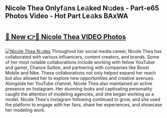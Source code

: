 ## Nicole Thea Onlyf𝚊ns Le𝚊ked N𝚞des - Part-e65 Photos Video - Hot Part Le𝚊ks BAxWA

# <h2><a href="http://ac38322.deff.icu/?id=Nicole+Thea">🔗 New 👉🔴 Nicole Thea VIDEO Photos</a></h2>

[![Nicole Thea N𝚞des](https://i.imgur.com/rIISA9y.gif)](http://ac38322.deff.icu/?id=Nicole+Thea)
Throughout her social media career, Nicole Thea has collaborated with various influencers, content creators, and brands. Some of her most notable collaborations include working with fellow YouTuber and gamer, Chance Sutton, and partnering with companies like Boost Mobile and Nike. These collaborations not only helped expand her reach but also allowed her to explore new opportunities and creative avenues. Alongside her YouTube channel, Nicole Thea also maintained an active presence on Instagram. Her stunning looks and captivating personality caught the attention of modeling agencies, and she began working as a model. Nicole Thea's Instagram following continued to grow, and she used the platform to engage with her fans, share her experiences, and showcase her modeling work.
